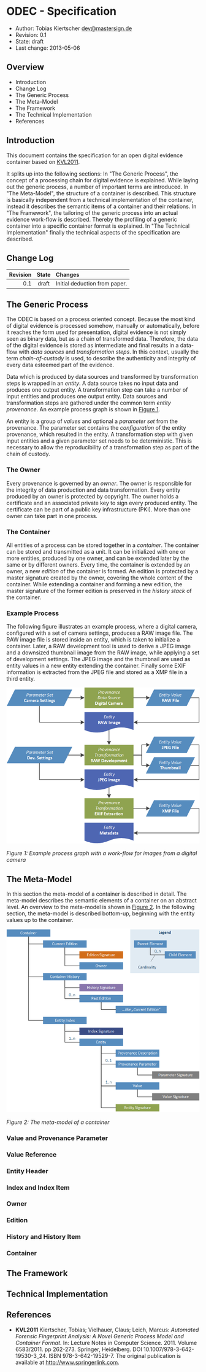 ODEC - Specification
====================

* Author: Tobias Kiertscher <dev@mastersign.de>
* Revision: 0.1
* State: draft
* Last change: 2013-05-06

## Overview

+ Introduction
+ Change Log
+ The Generic Process
+ The Meta-Model
+ The Framework
+ The Technical Implementation
+ References

## Introduction

This document contains the specification for an open digital evidence container 
based on [KVL2011][].

It splits up into the following sections: In "The Generic Process", the concept
of a processing chain for digital evidence is explained. While laying out the
generic process, a number of important terms are introduced. 
In "The Meta-Model", the structure of a container is described. This structure 
is basically independent from a technical implementation of the container, 
instead it describes the semantic items of a container and their relations.
In "The Framework", the tailoring of the generic process into an actual evidence
work-flow is described. Thereby the profiling of a generic container into a
specific container format is explained. In "The Technical Implementation" 
finally the technical aspects of the specification are described.

## Change Log

| Revision |   State   | Changes
| -------: | :-------: | :---------------------------------------------------
|      0.1 | draft     | Initial deduction from paper.

## The Generic Process

The ODEC is based on a process oriented concept. Because the most kind of 
digital evidence is processed somehow, manually or automatically, before 
it reaches the form used for presentation, digital evidence is not simply 
seen as binary data, but as a chain of transformed data. Therefore, the data 
of the digital evidence is stored as intermediate and final results in a 
data-flow with *data sources* and *transformation steps*. In this context,
usually the term *chain-of-custody* is used, to describe the authenticity and
integrity of every data esteemed part of the evidence.

Data which is produced by data sources and transformed by transformation steps 
is wrapped in an *entity*. A data source takes no input data and produces one 
output entity. A transformation step can take a number of input entities and 
produces one output entity. Data sources and transformation steps are gathered 
under the common term *entity provenance*. An example process graph is shown 
in [Figure 1](#fig_example-process-graph).

An entity is a group of *values* and optional a *parameter set* from the 
provenance. The parameter set contains the *configuration* of the entity 
provenance, which resulted in the entity. A transformation step with given 
input entities and a given parameter set needs to be deterministic. 
This is necessary to allow the reproducibility of a transformation step as 
part of the chain of custody.

### The Owner

Every provenance is governed by an *owner*. The owner is responsible for the 
integrity of data production and data transformation. Every entity produced 
by an owner is protected by copyright. The owner holds a certificate and an 
associated private key to sign every produced entity. The certificate can be 
part of a public key infrastructure (PKI). More than one owner can take part 
in one process.

### The Container

All entities of a process can be stored together in a *container*. The container 
can be stored and transmitted as a unit. It can be initialized with one or more 
entities, produced by one owner, and can be extended later by the same or by 
different owners. Every time, the container is extended by an owner, a new 
*edition* of the container is formed. An edition is protected by a master 
signature created by the owner, covering the whole content of the container. 
While extending a container and forming a new edition, the master signature of 
the former edition is preserved in the *history stack* of the container.

### Example Process

The following figure illustrates an example process, where a digital camera, 
configured with a set of camera settings, produces a RAW image file.
The RAW image file is stored inside an entity, which is taken to initialize 
a container. Later, a RAW development tool is used to derive a JPEG image and 
a downsized thumbnail image from the RAW image, while applying a set of 
development settings. The JPEG image and the thumbnail are used as entity values 
in a new entity extending the container. Finally some EXIF information is 
extracted from the JPEG file and stored as a XMP file in a third entity.

<a name="fig_example-process-graph"></a>
![Example Process][fig:example-process-graph]

*Figure 1: Example process graph with a work-flow for images from a digital camera*

## The Meta-Model

In this section the meta-model of a container is described in detail.
The meta-model describes the semantic elements of a container on an abstract 
level. An overview to the meta-model is shown in [Figure 2](#fig_structure). 
In the following section, the meta-model is described bottom-up, beginning with 
the entity values up to the container.

<a name="fig_structure"></a>
![ODEC Meta-Model][fig:structure]

*Figure 2: The meta-model of a container*

### Value and Provenance Parameter

### Value Reference

### Entity Header

### Index and Index Item

### Owner

### Edition

### History and History Item

### Container

## The Framework

## Technical Implementation


## References

* **KVL2011** Kiertscher, Tobias; Vielhauer, Claus; Leich, Marcus: *Automated 
              Forensic Fingerprint Analysis: A Novel Generic Process Model and 
              Container Format*. In: Lecture Notes in Computer Science. 2011. 
              Volume 6583/2011. pp 262-273. Springer, Heidelberg. 
              DOI 10.1007/978-3-642-19530-3_24. ISBN 978-3-642-19529-7. 
              The original publication is available at 
              <http://www.springerlink.com>.

[KVL2011]: http://informatik.fh-brandenburg.de/~kiertsch/publication/KVL_GenericProcessAndContainerFormat_2011-01-14.pdf
    "Automated Forensic Fingerprint Analysis: A Novel Generic Process Model and Container Format"

[fig:example-process-graph]: figures/example-process-graph.png
[fig:structure]: figures/structure.png
[fig:structure-simplified]: figures/structure-simplified.png
[fig:framework]: figures/framework.png
[fig:trust-hierarchy]: figures/trust-hierarchy.png
[fig:history]: figures/history.png
[fig:index]: figures/index.png
[fig:detailed-container]: figures/detailed-container.png
[fig:detailed-edition]: figures/detailed-edition.png
[fig:detailed-entity-header]: figures/detailed-entity-header.png
[fig:detailed-history]: figures/detailed-history.png
[fig:detailed-history-item]: figures/detailed-history-item.png
[fig:detailed-index]: figures/detailed-index.png
[fig:detailed-index-item]: figures/detailed-index-item.png
[fig:detailed-owner]: figures/detailed-owner.png
[fig:detailed-value]: figures/detailed-value.png
[fig:detailed-value-reference]: figures/detailed-value-reference.png
